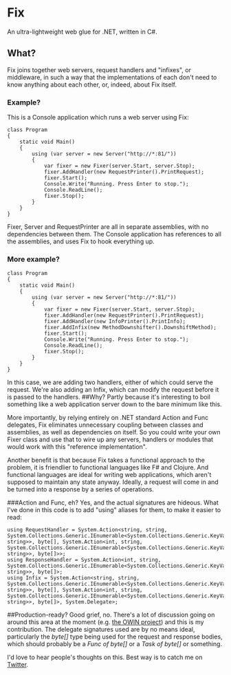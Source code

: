 # Fix
An ultra-lightweight web glue for .NET, written in C#.
## What?
Fix joins together web servers, request handlers and "infixes", or middleware, in such a way that the implementations of each don't need to know anything about each other, or, indeed, about Fix itself.
### Example?
This is a Console application which runs a web server using Fix:

    class Program
    {
        static void Main()
        {
            using (var server = new Server("http://*:81/"))
            {
                var fixer = new Fixer(server.Start, server.Stop);
                fixer.AddHandler(new RequestPrinter().PrintRequest);
                fixer.Start();
                Console.Write("Running. Press Enter to stop.");
                Console.ReadLine();
                fixer.Stop();
            }
        }
    }
Fixer, Server and RequestPrinter are all in separate assemblies, with no dependencies between them. The Console application has references to all the assemblies, and uses Fix to hook everything up.
### More example?
    class Program
    {
        static void Main()
        {
            using (var server = new Server("http://*:81/"))
            {
                var fixer = new Fixer(server.Start, server.Stop);
                fixer.AddHandler(new RequestPrinter().PrintRequest);
                fixer.AddHandler(new InfoPrinter().PrintInfo);
                fixer.AddInfix(new MethodDownshifter().DownshiftMethod);
                fixer.Start();
                Console.Write("Running. Press Enter to stop.");
                Console.ReadLine();
                fixer.Stop();
            }
        }
    }
In this case, we are adding two handlers, either of which could serve the request. We're also adding an Infix, which can modify the request before it is passed to the handlers.
##Why?
Partly because it's interesting to boil something like a web application server down to the bare minimum like this.

More importantly, by relying entirely on .NET standard Action and Func delegates, Fix eliminates unnecessary coupling between classes and assemblies, as well as dependencies on itself.
So you could write your own Fixer class and use that to wire up any servers, handlers or modules that would work with this "reference implementation".

Another benefit is that because Fix takes a functional approach to the problem, it is friendlier to functional languages like F# and Clojure.
And functional languages are ideal for writing web applications, which aren't supposed to maintain any state anyway.
Ideally, a request will come in and be turned into a response by a series of operations.

###Action and Func, eh?
Yes, and the actual signatures are hideous. What I've done in this code is to add "using" aliases for them, to make it easier to read:

    using RequestHandler = System.Action<string, string, System.Collections.Generic.IEnumerable<System.Collections.Generic.KeyValuePair<string, string>>, byte[], System.Action<int, string, System.Collections.Generic.IEnumerable<System.Collections.Generic.KeyValuePair<string, string>>, byte[]>>;
    using ResponseHandler = System.Action<int, string, System.Collections.Generic.IEnumerable<System.Collections.Generic.KeyValuePair<string, string>>, byte[]>;
    using Infix = System.Action<string, string, System.Collections.Generic.IEnumerable<System.Collections.Generic.KeyValuePair<string, string>>, byte[], System.Action<int, string, System.Collections.Generic.IEnumerable<System.Collections.Generic.KeyValuePair<string, string>>, byte[]>, System.Delegate>;
##Production-ready?
Good grief, no. There's a lot of discussion going on around this area at the moment (e.g. [the OWIN project](http://owin.github.com/owin))
and this is my contribution. The delegate signatures used are by no means ideal, particularly the *byte[]* type being used for the request
and response bodies, which should probably be a *Func of byte[]* or a *Task of byte[]* or something.

I'd love to hear people's thoughts on this. Best way is to catch me on [Twitter](http://twitter.com/markrendle).